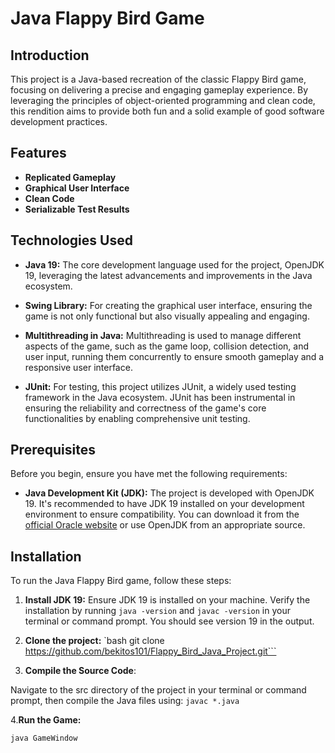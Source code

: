 # Java Flappy Bird Game

## Introduction

This project is a Java-based recreation of the classic Flappy Bird game, focusing on delivering a precise and engaging gameplay experience. By leveraging the principles of object-oriented programming and clean code, this rendition aims to provide both fun and a solid example of good software development practices.

## Features

- **Replicated Gameplay** 
- **Graphical User Interface** 
- **Clean Code**
- **Serializable Test Results**

## Technologies Used

- **Java 19:** The core development language used for the project, OpenJDK 19, leveraging the latest advancements and improvements in the Java ecosystem.

- **Swing Library:** For creating the graphical user interface, ensuring the game is not only functional but also visually appealing and engaging.

- **Multithreading in Java:**  Multithreading is used to manage different aspects of the game, such as the game loop, collision detection, and user input, running them concurrently to ensure smooth gameplay and a responsive user interface.

- **JUnit:** For testing, this project utilizes JUnit, a widely used testing framework in the Java ecosystem. JUnit has been instrumental in ensuring the reliability and correctness of the game's core functionalities by enabling comprehensive unit testing.

## Prerequisites

Before you begin, ensure you have met the following requirements:
- **Java Development Kit (JDK):** The project is developed with OpenJDK 19.
 It's recommended to have JDK 19 installed on your development environment to ensure compatibility.
 You can download it from the [official Oracle website](https://www.oracle.com/java/technologies/javase/jdk19-archive-downloads.html) 
or use OpenJDK from an appropriate source.


## Installation

To run the Java Flappy Bird game, follow these steps:

1. **Install JDK 19:** Ensure JDK 19 is installed on your machine. Verify the installation by running `java -version` and `javac -version` in your terminal or command prompt. You should see version 19 in the output.

2. **Clone the project:**
`bash
git clone https://github.com/bekitos101/Flappy_Bird_Java_Project.git```


3. **Compile the Source Code**:

Navigate to the src directory of the project in your terminal or command prompt, then compile the Java files using:
`javac *.java`

4.**Run the Game:**

`java GameWindow`



